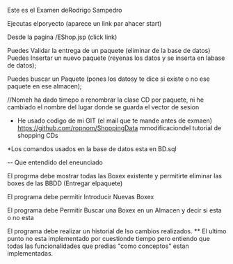 Este es el Examen deRodrigo Sampedro

Ejecutas elporyecto
(aparece un link par ahacer start)

Desde la pagina /EShop.jsp (click link)

Puedes Validar la entrega de  un paquete (eliminar de la base de datos)
Puedes Insertar un nuevo paquete (reyenas los datos y se inserta en labase de datos);

Puedes buscar un Paquete (pones los datosy te dice si existe o no ese paquete en ese almacen);

//Nomeh ha dado timepo a renombrar la clase CD por paquete, ni he cambiado el nombre del lugar donde se guarda el vector de sesion 




* He usado codigo de mi GIT (el mail que te mande antes de exmaen)
https://github.com/ropnom/ShoppingData
 mmodificaciondel tutorial de shopping CDs

*Los comandos usados en la base de datos esta en BD.sql



-- Que entendido del eneunciado

El progrma debe mostrar todas las Boxex existente y permitirte eliminar las boxes de las BBDD (Entregar elpaquete)

El programa debe permitir Introducir Nuevas Boxex

El programa debe Permitir Buscar una Boxex en un Almacen y decir si esta o no esta

El programa debe realizar un historial de lso cambios realizados.
** El ultimo punto no esta implementado por cuestionde tiempo pero entiendo que todas las funcionalidades que predias "como conceptos" estan implementadas.

